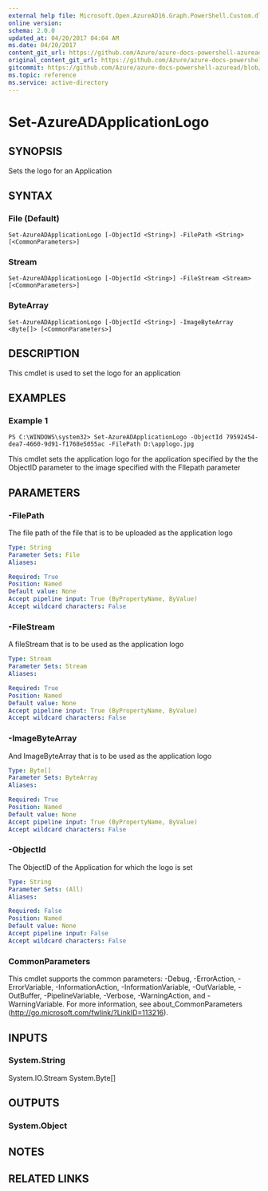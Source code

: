 ```yaml
---
external help file: Microsoft.Open.AzureAD16.Graph.PowerShell.Custom.dll-Help.xml
online version:
schema: 2.0.0
updated_at: 04/20/2017 04:04 AM
ms.date: 04/20/2017
content_git_url: https://github.com/Azure/azure-docs-powershell-azuread/blob/RobdeJong-patch-11/Azure%20AD%20Cmdlets/AzureAD/v2/Set-AzureADApplicationLogo.md
original_content_git_url: https://github.com/Azure/azure-docs-powershell-azuread/blob/RobdeJong-patch-11/Azure%20AD%20Cmdlets/AzureAD/v2/Set-AzureADApplicationLogo.md
gitcommit: https://github.com/Azure/azure-docs-powershell-azuread/blob/424c08eff259398d1aa2f26116c38cea5e911b45
ms.topic: reference
ms.service: active-directory
---
```


# Set-AzureADApplicationLogo

## SYNOPSIS
Sets the logo for an Application

## SYNTAX

### File (Default)
```
Set-AzureADApplicationLogo [-ObjectId <String>] -FilePath <String> [<CommonParameters>]
```

### Stream
```
Set-AzureADApplicationLogo [-ObjectId <String>] -FileStream <Stream> [<CommonParameters>]
```

### ByteArray
```
Set-AzureADApplicationLogo [-ObjectId <String>] -ImageByteArray <Byte[]> [<CommonParameters>]
```

## DESCRIPTION
This cmdlet is used to set the logo for an application

## EXAMPLES

### Example 1
```
PS C:\WINDOWS\system32> Set-AzureADApplicationLogo -ObjectId 79592454-dea7-4660-9d91-f1768e5055ac -FilePath D:\applogo.jpg
```

This cmdlet sets the application logo for the application specified by the the ObjectID parameter to the image specified with the FIlepath parameter

## PARAMETERS

### -FilePath
The file path of the file that is to be uploaded as the application logo

```yaml
Type: String
Parameter Sets: File
Aliases: 

Required: True
Position: Named
Default value: None
Accept pipeline input: True (ByPropertyName, ByValue)
Accept wildcard characters: False
```

### -FileStream
A fileStream that is to be used as the application logo

```yaml
Type: Stream
Parameter Sets: Stream
Aliases: 

Required: True
Position: Named
Default value: None
Accept pipeline input: True (ByPropertyName, ByValue)
Accept wildcard characters: False
```

### -ImageByteArray
And ImageByteArray that is to be used as the application logo

```yaml
Type: Byte[]
Parameter Sets: ByteArray
Aliases: 

Required: True
Position: Named
Default value: None
Accept pipeline input: True (ByPropertyName, ByValue)
Accept wildcard characters: False
```

### -ObjectId
The ObjectID of the Application for which the logo is set

```yaml
Type: String
Parameter Sets: (All)
Aliases: 

Required: False
Position: Named
Default value: None
Accept pipeline input: False
Accept wildcard characters: False
```

### CommonParameters
This cmdlet supports the common parameters: -Debug, -ErrorAction, -ErrorVariable, -InformationAction, -InformationVariable, -OutVariable, -OutBuffer, -PipelineVariable, -Verbose, -WarningAction, and -WarningVariable. For more information, see about_CommonParameters (http://go.microsoft.com/fwlink/?LinkID=113216).

## INPUTS

### System.String
System.IO.Stream
System.Byte[]

## OUTPUTS

### System.Object

## NOTES

## RELATED LINKS

